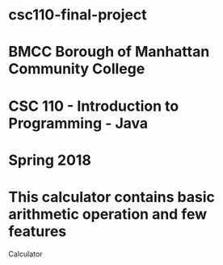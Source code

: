 # csc110-final-project
# BMCC Borough of Manhattan Community College
# CSC 110 - Introduction to Programming - Java
# Spring 2018
# This calculator contains basic arithmetic operation and few features
Calculator
